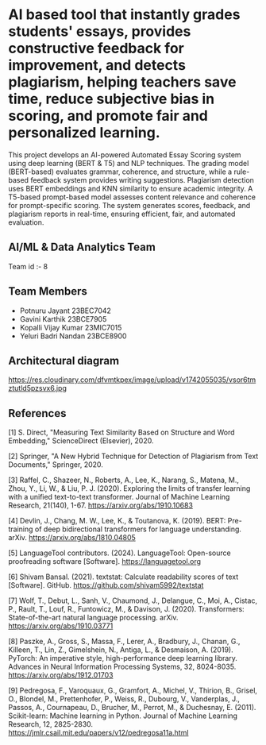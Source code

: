 
# AI based tool that instantly grades students' essays, provides constructive feedback for improvement, and detects plagiarism, helping teachers save time, reduce subjective bias in scoring, and promote fair and personalized learning.


This project develops an AI-powered Automated Essay Scoring system using deep learning (BERT & T5) and NLP techniques. The grading model (BERT-based) evaluates grammar, coherence, and structure, while a rule-based feedback system provides writing suggestions. Plagiarism detection uses BERT embeddings and KNN similarity to ensure academic integrity. A T5-based prompt-based model assesses content relevance and coherence for prompt-specific scoring. The system generates scores, feedback, and plagiarism reports in real-time, ensuring efficient, fair, and automated evaluation.

## AI/ML & Data Analytics Team 

Team id :- 8
## Team Members

- Potnuru Jayant	        23BEC7042
- Gavini Karthik	        23BCE7905
- Kopalli Vijay Kumar 	    23MIC7015
- Yeluri Badri Nandan	    23BCE8900


##  Architectural diagram 

https://res.cloudinary.com/dfvmtkpex/image/upload/v1742055035/vsor6tmztutld5pzsvx6.jpg

## References

[1] S. Direct, "Measuring Text Similarity Based on Structure and Word Embedding," ScienceDirect (Elsevier), 2020. 

[2] Springer, "A New Hybrid Technique for Detection of Plagiarism from Text Documents," Springer, 2020. 

[3] Raffel, C., Shazeer, N., Roberts, A., Lee, K., Narang, S., Matena, M., Zhou, Y., Li, W., & Liu, P. J. (2020). Exploring the limits of transfer learning with a unified text-to-text transformer. Journal of Machine Learning Research, 21(140), 1-67. https://arxiv.org/abs/1910.10683 

[4] Devlin, J., Chang, M. W., Lee, K., & Toutanova, K. (2019). BERT: Pre-training of deep bidirectional transformers for language understanding. arXiv. https://arxiv.org/abs/1810.04805 

[5] LanguageTool contributors. (2024). LanguageTool: Open-source proofreading software [Software]. https://languagetool.org 

[6] Shivam Bansal. (2021). textstat: Calculate readability scores of text [Software]. GitHub. https://github.com/shivam5992/textstat 

[7] Wolf, T., Debut, L., Sanh, V., Chaumond, J., Delangue, C., Moi, A., Cistac, P., Rault, T., Louf, R., Funtowicz, M., & Davison, J. (2020). Transformers: State-of-the-art natural language processing. arXiv. https://arxiv.org/abs/1910.03771 

[8] Paszke, A., Gross, S., Massa, F., Lerer, A., Bradbury, J., Chanan, G., Killeen, T., Lin, Z., Gimelshein, N., Antiga, L., & Desmaison, A. (2019). PyTorch: An imperative style, high-performance deep learning library. Advances in Neural Information Processing Systems, 32, 8024-8035. https://arxiv.org/abs/1912.01703 

[9] Pedregosa, F., Varoquaux, G., Gramfort, A., Michel, V., Thirion, B., Grisel, O., Blondel, M., Prettenhofer, P., Weiss, R., Dubourg, V., Vanderplas, J., Passos, A., Cournapeau, D., Brucher, M., Perrot, M., & Duchesnay, E. (2011). Scikit-learn: Machine learning in Python. Journal of Machine Learning Research, 12, 2825-2830. https://jmlr.csail.mit.edu/papers/v12/pedregosa11a.html 

